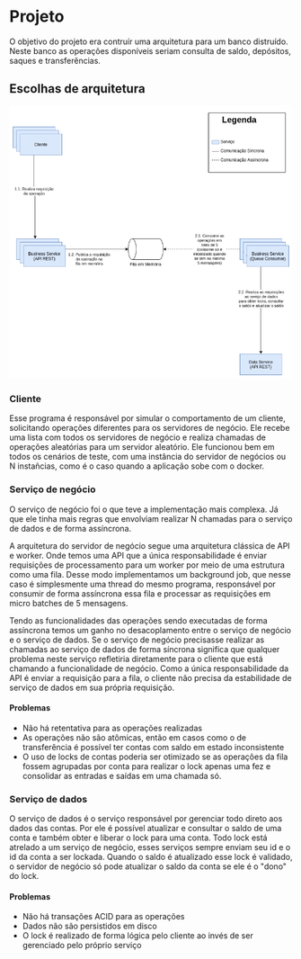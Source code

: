 # Projeto

O objetivo do projeto era contruír uma arquitetura para um banco
distruído. Neste banco as operações disponíveis seriam consulta de
saldo, depósitos, saques e transferências.

## Escolhas de arquitetura

![Visão Geral da Arquitetura](./docs/diagrama-visao-geral.png)

### Cliente

Esse programa é responsável por simular o comportamento de um cliente,
solicitando operações diferentes para os servidores de negócio. Ele
recebe uma lista com todos os servidores de negócio e realiza chamadas
de operações aleatórias para um servidor aleatório. Ele funcionou bem
em todos os cenários de teste, com uma instância do servidor de
negócios ou N instañcias, como é o caso quando a aplicação sobe com o
docker.

### Serviço de negócio

O serviço de negócio foi o que teve a implementação mais complexa. Já
que ele tinha mais regras que envolviam realizar N chamadas para o
serviço de dados e de forma assíncrona.

A arquitetura do servidor de negócio segue uma arquitetura clássica de
API e worker. Onde temos uma API que a única responsabilidade é enviar
requisições de processamento para um worker por meio de uma estrutura
como uma fila. Desse modo implementamos um background job, que nesse
caso é simplesmente uma thread do mesmo programa, responsável por
consumir de forma assíncrona essa fila e processar as requisições em
micro batches de 5 mensagens.

Tendo as funcionalidades das operações sendo executadas de forma
assíncrona temos um ganho no desacoplamento entre o serviço de negócio
e o serviço de dados. Se o serviço de negócio precisasse realizar as
chamadas ao serviço de dados de forma síncrona significa que qualquer
problema neste serviço refletiria diretamente para o cliente que está
chamando a funcionalidade de negócio. Como a única responsabilidade da
API é enviar a requisição para a fila, o cliente não precisa da
estabilidade de serviço de dados em sua própria requisição.

#### Problemas

- Não há retentativa para as operações realizadas
- As operações não são atômicas, então em casos como o de
  transferência é possível ter contas com saldo em estado
  inconsistente
- O uso de locks de contas poderia ser otimizado se as operações da
  fila fossem agrupadas por conta para realizar o lock apenas uma fez
  e consolidar as entradas e saídas em uma chamada só.

### Serviço de dados

O serviço de dados é o serviço responsável por gerenciar todo direto
aos dados das contas. Por ele é possível atualizar e consultar o saldo
de uma conta e também obter e liberar o lock para uma conta. Todo lock
está atrelado a um serviço de negócio, esses serviços sempre enviam
seu id e o id da conta a ser lockada. Quando o saldo é atualizado esse
lock é validado, o servidor de negócio só pode atualizar o saldo da
conta se ele é o "dono" do lock.

#### Problemas

- Não há transações ACID para as operações
- Dados não são persistidos em disco
- O lock é realizado de forma lógica pelo cliente ao invés de ser
  gerenciado pelo próprio serviço

